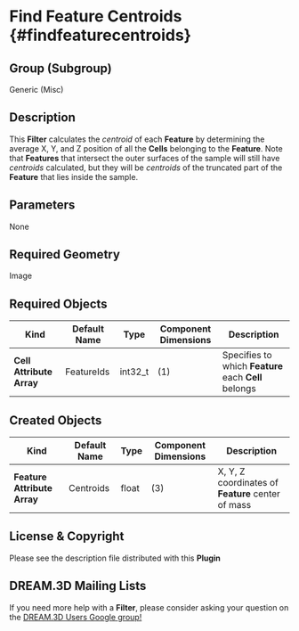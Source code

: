 Find Feature Centroids {#findfeaturecentroids}
=============

## Group (Subgroup) ##
Generic (Misc)

## Description ##
This **Filter** calculates the _centroid_ of each **Feature** by determining the average X, Y, and Z position of all the **Cells** belonging to the **Feature**. Note that **Features** that intersect the outer surfaces of the sample will still have _centroids_ calculated, but they will be _centroids_ of the truncated part of the **Feature** that lies inside the sample.

## Parameters ##
None

## Required Geometry ##
Image

## Required Objects ##
| Kind | Default Name | Type | Component Dimensions | Description |
|------|--------------|-------------|---------|-----|
| **Cell Attribute Array** | FeatureIds | int32_t | (1) | Specifies to which **Feature** each **Cell** belongs |

## Created Objects ##
| Kind | Default Name | Type | Component Dimensions | Description |
|------|--------------|-------------|---------|-----|
| **Feature Attribute Array** | Centroids | float | (3) | X, Y, Z coordinates of **Feature** center of mass |

## License & Copyright ##

Please see the description file distributed with this **Plugin**

## DREAM.3D Mailing Lists ##

If you need more help with a **Filter**, please consider asking your question on the [DREAM.3D Users Google group!](https://groups.google.com/forum/?hl=en#!forum/dream3d-users)


